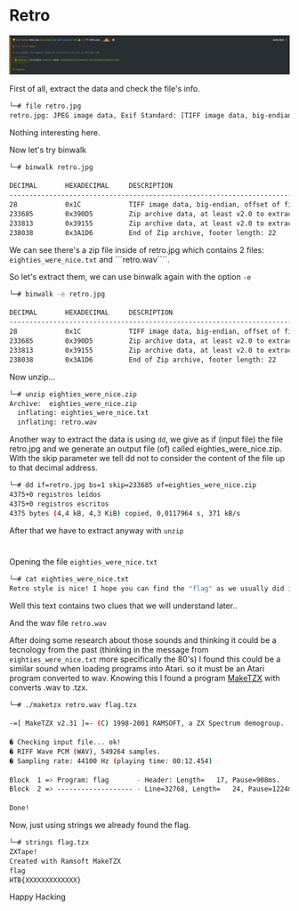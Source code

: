 # Retro

<img src="images/hackthebox.png">

First of all, extract the data and check the file's info.

```bash
└─# file retro.jpg
retro.jpg: JPEG image data, Exif Standard: [TIFF image data, big-endian, direntries=2], baseline, precision 8, 1920x1080, components 3
```
Nothing interesting here.

Now let's try binwalk

```bash
└─# binwalk retro.jpg

DECIMAL       HEXADECIMAL     DESCRIPTION
--------------------------------------------------------------------------------
28            0x1C            TIFF image data, big-endian, offset of first image directory: 8
233685        0x390D5         Zip archive data, at least v2.0 to extract, compressed size: 76, uncompressed size: 87, name: eighties_were_nice.txt
233813        0x39155         Zip archive data, at least v2.0 to extract, compressed size: 3991, uncompressed size: 549308, name: retro.wav
238038        0x3A1D6         End of Zip archive, footer length: 22
```

We can see there's a zip file inside of retro.jpg which contains 2 files: ```eighties_were_nice.txt``` and ```retro.wav````.

So let's extract them, we can use binwalk again with the option ```-e```

```bash
└─# binwalk -e retro.jpg    

DECIMAL       HEXADECIMAL     DESCRIPTION
--------------------------------------------------------------------------------
28            0x1C            TIFF image data, big-endian, offset of first image directory: 8
233685        0x390D5         Zip archive data, at least v2.0 to extract, compressed size: 76, uncompressed size: 87, name: eighties_were_nice.txt
233813        0x39155         Zip archive data, at least v2.0 to extract, compressed size: 3991, uncompressed size: 549308, name: retro.wav
238038        0x3A1D6         End of Zip archive, footer length: 22
```

Now unzip...

```bash
└─# unzip eighties_were_nice.zip 
Archive:  eighties_were_nice.zip
  inflating: eighties_were_nice.txt  
  inflating: retro.wav    
```

Another way to extract the data is using ```dd```, we give as if (input file) the file retro.jpg and we generate an output file (of) called eighties_were_nice.zip. With the skip parameter we tell dd not to consider the content of the file up to that decimal address.

```bash
└─# dd if=retro.jpg bs=1 skip=233685 of=eighties_were_nice.zip
4375+0 registros leídos
4375+0 registros escritos
4375 bytes (4,4 kB, 4,3 KiB) copied, 0,0117964 s, 371 kB/s
```

After that we have to extract anyway with ```unzip```

#

Opening the file ```eighties_were_nice.txt```

```bash
└─# cat eighties_were_nice.txt
Retro style is nice! I hope you can find the "flag" as we usually did in the eighties

```

Well this text contains two clues that we will understand later..

And the wav file ```retro.wav ```

After doing some research about those sounds and thinking it could be a tecnology from the past (thinking in the message from ```eighties_were_nice.txt``` more specifically the 80's)
I found this could be a similar sound when loading programs into Atari. so it must be an Atari program converted to wav.
Knowing this I found a program [MakeTZX](http://ramsoft.bbk.org.omegahg.com/maketzx.html) with converts .wav to .tzx.

```bash
└─# ./maketzx retro.wav flag.tzx

-=[ MakeTZX v2.31 ]=- (C) 1998-2001 RAMSOFT, a ZX Spectrum demogroup.

� Checking input file... ok!
� RIFF Wave PCM (WAV), 549264 samples.
� Sampling rate: 44100 Hz (playing time: 00:12.454)

Block  1 => Program: flag       - Header: Length=   17, Pause=908ms.   
Block  2 => ------------------- - Line=32768, Length=   24, Pause=1224ms.
                                                                       
Done!
```

Now, just using strings we already found the flag.

```bash
└─# strings flag.tzx
ZXTape!
Created with Ramsoft MakeTZX
flag
HTB{XXXXXXXXXXXXX}
```

Happy Hacking 
